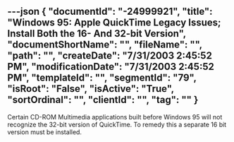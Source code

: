 ---json
{
  "documentId": "-24999921",
  "title": "Windows 95: Apple QuickTime Legacy Issues; Install Both the 16- And 32-bit Version",
  "documentShortName": "",
  "fileName": "",
  "path": "",
  "createDate": "7/31/2003 2:45:52 PM",
  "modificationDate": "7/31/2003 2:45:52 PM",
  "templateId": "",
  "segmentId": "79",
  "isRoot": "False",
  "isActive": "True",
  "sortOrdinal": "",
  "clientId": "",
  "tag": ""
}
---

Certain CD-ROM Multimedia applications built before Windows 95 will not recognize the 32-bit version of QuickTime. To remedy this a separate 16 bit version must be installed.
